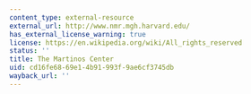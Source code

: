 ```yaml
---
content_type: external-resource
external_url: http://www.nmr.mgh.harvard.edu/
has_external_license_warning: true
license: https://en.wikipedia.org/wiki/All_rights_reserved
status: ''
title: The Martinos Center
uid: cd16fe68-69e1-4b91-993f-9ae6cf3745db
wayback_url: ''
---
```

